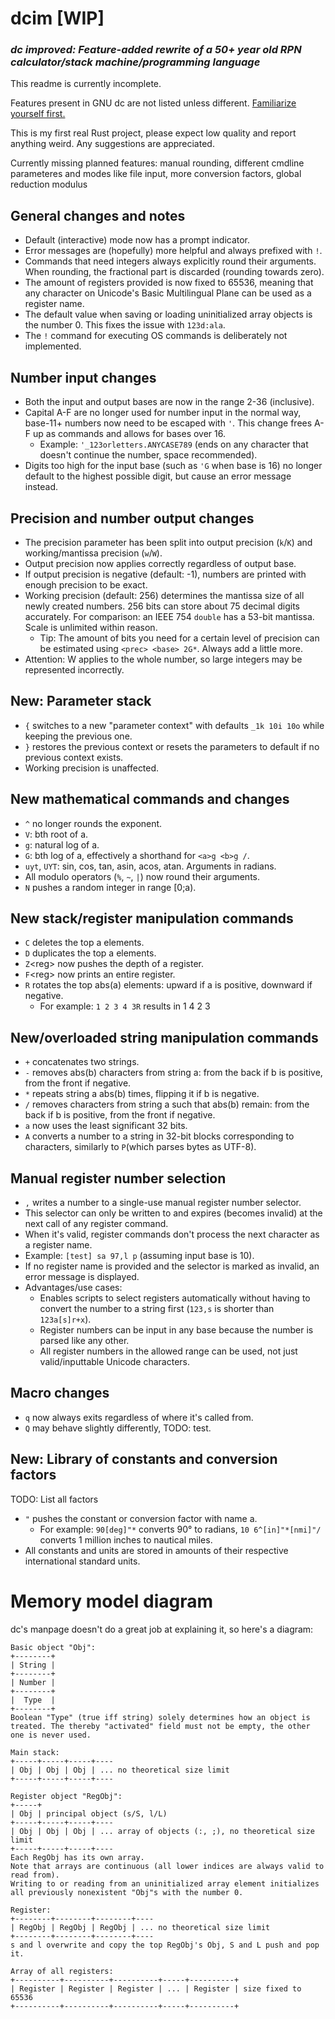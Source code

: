 # dcim [WIP]
### *dc improved: Feature-added rewrite of a 50+ year old RPN calculator/stack machine/programming language*
This readme is currently incomplete.

Features present in GNU dc are not listed unless different. [Familiarize yourself first.](https://linux.die.net/man/1/dc)

This is my first real Rust project, please expect low quality and report anything weird. Any suggestions are appreciated.

Currently missing planned features: manual rounding, different cmdline parameteres and modes like file input, more conversion factors, global reduction modulus
## General changes and notes
- Default (interactive) mode now has a prompt indicator.
- Error messages are (hopefully) more helpful and always prefixed with `!`.
- Commands that need integers always explicitly round their arguments. When rounding, the fractional part is discarded (rounding towards zero).
- The amount of registers provided is now fixed to 65536, meaning that any character on Unicode's Basic Multilingual Plane can be used as a register name.
- The default value when saving or loading uninitialized array objects is the number 0. This fixes the issue with `123d:ala`.
- The `!` command for executing OS commands is deliberately not implemented.
## Number input changes
- Both the input and output bases are now in the range 2-36 (inclusive).
- Capital A-F are no longer used for number input in the normal way, base-11+ numbers now need to be escaped with `'`. This change frees A-F up as commands and allows for bases over 16.
  - Example: `'_123orletters.ANYCASE789` (ends on any character that doesn't continue the number, space recommended).
- Digits too high for the input base (such as `'G` when base is 16) no longer default to the highest possible digit, but cause an error message instead.
## Precision and number output changes
- The precision parameter has been split into output precision (`k`/`K`) and working/mantissa precision (`w`/`W`).
- Output precision now applies correctly regardless of output base.
- If output precision is negative (default: -1), numbers are printed with enough precision to be exact.
- Working precision (default: 256) determines the mantissa size of all newly created numbers. 256 bits can store about 75 decimal digits accurately. For comparison: an IEEE 754 `double` has a 53-bit mantissa. Scale is unlimited within reason.
  - Tip: The amount of bits you need for a certain level of precision can be estimated using `<prec> <base> 2G*`. Always add a little more.
- Attention: W applies to the whole number, so large integers may be represented incorrectly.
## New: Parameter stack
- `{` switches to a new "parameter context" with defaults `_1k 10i 10o` while keeping the previous one.
- `}` restores the previous context or resets the parameters to default if no previous context exists.
- Working precision is unaffected.
## New mathematical commands and changes
- `^` no longer rounds the exponent.
- `V`: bth root of a.
- `g`: natural log of a.
- `G`: bth log of a, effectively a shorthand for `<a>g <b>g /`.
- `uyt`, `UYT`: sin, cos, tan, asin, acos, atan. Arguments in radians.
- All modulo operators (`%`, `~`, `|`) now round their arguments.
- `N` pushes a random integer in range \[0;a).
## New stack/register manipulation commands
- `C` deletes the top a elements.
- `D` duplicates the top a elements.
- `Z`\<reg\> now pushes the depth of a register.
- `F`\<reg\> now prints an entire register.
- `R` rotates the top abs(a) elements: upward if a is positive, downward if negative.
  - For example: `1 2 3 4 3R` results in 1 4 2 3
## New/overloaded string manipulation commands
- `+` concatenates two strings.
- `-` removes abs(b) characters from string a: from the back if b is positive, from the front if negative.
- `*` repeats string a abs(b) times, flipping it if b is negative.
- `/` removes characters from string a such that abs(b) remain: from the back if b is positive, from the front if negative.
- `a` now uses the least significant 32 bits.
- `A` converts a number to a string in 32-bit blocks corresponding to characters, similarly to `P`(which parses bytes as UTF-8).
## Manual register number selection
- `,` writes a number to a single-use manual register number selector.
- This selector can only be written to and expires (becomes invalid) at the next call of any register command.
- When it's valid, register commands don't process the next character as a register name.
- Example: `[test] sa 97,l p` (assuming input base is 10).
- If no register name is provided and the selector is marked as invalid, an error message is displayed.
- Advantages/use cases:
  - Enables scripts to select registers automatically without having to convert the number to a string first (`123,s` is shorter than `123a[s]r+x`).
  - Register numbers can be input in any base because the number is parsed like any other.
  - All register numbers in the allowed range can be used, not just valid/inputtable Unicode characters.
## Macro changes
- `q` now always exits regardless of where it's called from.
- `Q` may behave slightly differently, TODO: test.
## New: Library of constants and conversion factors
TODO: List all factors
- `"` pushes the constant or conversion factor with name a.
  - For example: `90[deg]"*` converts 90° to radians, `10 6^[in]"*[nmi]"/` converts 1 million inches to nautical miles.
- All constants and units are stored in amounts of their respective international standard units.
# Memory model diagram
dc's manpage doesn't do a great job at explaining it, so here's a diagram:
```
Basic object "Obj":
+--------+
| String |
+--------+
| Number |
+--------+
|  Type  |
+--------+
Boolean "Type" (true iff string) solely determines how an object is treated. The thereby "activated" field must not be empty, the other one is never used.

Main stack:
+-----+-----+-----+----
| Obj | Obj | Obj | ... no theoretical size limit
+-----+-----+-----+----

Register object "RegObj":
+-----+
| Obj | principal object (s/S, l/L)
+-----+-----+-----+----
| Obj | Obj | Obj | ... array of objects (:, ;), no theoretical size limit
+-----+-----+-----+----
Each RegObj has its own array.
Note that arrays are continuous (all lower indices are always valid to read from).
Writing to or reading from an uninitialized array element initializes all previously nonexistent "Obj"s with the number 0.

Register:
+--------+--------+--------+----
| RegObj | RegObj | RegObj | ... no theoretical size limit
+--------+--------+--------+----
s and l overwrite and copy the top RegObj's Obj, S and L push and pop it.

Array of all registers:
+----------+----------+----------+-----+----------+
| Register | Register | Register | ... | Register | size fixed to 65536
+----------+----------+----------+-----+----------+
```
